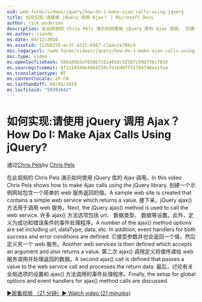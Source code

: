```yaml
---
uid: web-forms/videos/jquery/how-do-i-make-ajax-calls-using-jquery
title: 如何实现:请使用 jQuery 调用 Ajax？ | Microsoft Docs
author: rick-anderson
description: 在此视频的 Chris Pels 演示如何使用 jQuery 库的 Ajax 调用。 创建一个示例网站包含一个简单的 web 服务，它将返回...
ms.author: riande
ms.date: 04/12/2010
ms.assetid: 112b6255-ec37-4311-b967-c1aacce78bc8
msc.legacyurl: /web-forms/videos/jquery/how-do-i-make-ajax-calls-using-jquery
msc.type: video
ms.openlocfilehash: 588a85b3af658b71b14018c32507c59d776c7010
ms.sourcegitcommit: 0f1119340e4464720cfd16d0ff15764746ea1fea
ms.translationtype: MT
ms.contentlocale: zh-CN
ms.lasthandoff: 04/09/2019
ms.locfileid: "59393842"
---
```

# <a name="how-do-i-make-ajax-calls-using-jquery"></a><span data-ttu-id="fa4cf-105">如何实现:请使用 jQuery 调用 Ajax？</span><span class="sxs-lookup"><span data-stu-id="fa4cf-105">How Do I: Make Ajax Calls Using jQuery?</span></span>

<span data-ttu-id="fa4cf-106">通过[Chris Pels](https://twitter.com/chrispels)</span><span class="sxs-lookup"><span data-stu-id="fa4cf-106">by [Chris Pels](https://twitter.com/chrispels)</span></span>

<span data-ttu-id="fa4cf-107">在此视频的 Chris Pels 演示如何使用 jQuery 库的 Ajax 调用。</span><span class="sxs-lookup"><span data-stu-id="fa4cf-107">In this video Chris Pels shows how to make Ajax calls using the jQuery library.</span></span> <span data-ttu-id="fa4cf-108">创建一个示例网站包含一个简单的 web 服务返回的值。</span><span class="sxs-lookup"><span data-stu-id="fa4cf-108">A sample web site is created that contains a simple web service which returns a value.</span></span> <span data-ttu-id="fa4cf-109">接下来，jQuery ajax() 方法用于调用 web 服务。</span><span class="sxs-lookup"><span data-stu-id="fa4cf-109">Next, the jQuery ajax() method is used to call the web service.</span></span> <span data-ttu-id="fa4cf-110">许多 ajax() 方法选项包括 url、 数据类型、 数据等设置。此外，定义为成功和错误条件的事件处理程序。</span><span class="sxs-lookup"><span data-stu-id="fa4cf-110">A number of the ajax() method options are set including url, dataType, data, etc. In addition, event handlers for both success and error conditions are defined.</span></span> <span data-ttu-id="fa4cf-111">它接受参数并也会返回一个值，然后定义另一个 web 服务。</span><span class="sxs-lookup"><span data-stu-id="fa4cf-111">Another web services is then defined which accepts an argument and also returns a value.</span></span> <span data-ttu-id="fa4cf-112">第二次 ajax() 调用定义将值传递给 web 服务调用并处理返回的数据。</span><span class="sxs-lookup"><span data-stu-id="fa4cf-112">A second ajax() call is defined that passes a value to the web service call and processes the return data.</span></span> <span data-ttu-id="fa4cf-113">最后，讨论有关全局选项的设置和 ajax() 方法调用的事件处理程序。</span><span class="sxs-lookup"><span data-stu-id="fa4cf-113">Finally, the setup for global options and event handlers for ajax() method calls are discussed.</span></span>

[<span data-ttu-id="fa4cf-114">&#9654;观看视频 （21 分钟）</span><span class="sxs-lookup"><span data-stu-id="fa4cf-114">&#9654; Watch video (21 minutes)</span></span>](https://channel9.msdn.com/Blogs/ASP-NET-Site-Videos/how-do-i-make-ajax-calls-using-jquery)
